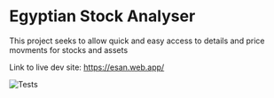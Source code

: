 # Egyptian Stock Analyser 

This project seeks to allow quick and easy access to details and price movments for stocks and assets 

Link to live dev site: https://esan.web.app/

![Tests](https://github.com/Eyads99/esan//actions/workflows/codeql.yml/badge.svg)
